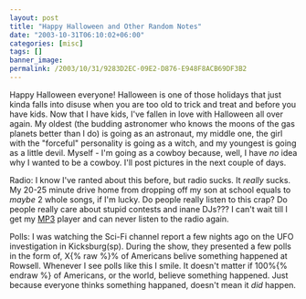```yaml
---
layout: post
title: "Happy Halloween and Other Random Notes"
date: "2003-10-31T06:10:02+06:00"
categories: [misc]
tags: []
banner_image: 
permalink: /2003/10/31/9283D2EC-09E2-D876-E948F8ACB69DF3B2
---
```


Happy Halloween everyone! Halloween is one of those holidays that just kinda falls into disuse when you are too old to trick and treat and before you have kids. Now that I have kids, I've fallen in love with Halloween all over again. My oldest (the budding astronomer who knows the moons of the gas planets better than I do) is going as an astronaut, my middle one, the girl with the "forceful" personality is going as a witch, and my youngest is going as a little devil. Myself - I'm going as a cowboy because, well, I have <i>no</i> idea why I wanted to be a cowboy. I'll post pictures in the next couple of days.

Radio: I know I've ranted about this before, but radio sucks. It <i>really</i> sucks. My 20-25 minute drive home from dropping off my son at school equals to <i>maybe</i> 2 whole songs, if I'm lucky. Do people really listen to this crap? Do people really care about stupid contests and inane DJs??? I can't wait till I get my <a href="http://www.nomadworld.com/products/Jukebox_ZenXtra/features.asp">MP3</a> player and can never listen to the radio again.

Polls: I was watching the Sci-Fi channel report a few nights ago on the UFO investigation in Kicksburg(sp). During the show, they presented a few polls in the form of, X{% raw %}% of Americans belive something happened at Rowsell. Whenever I see polls like this I smile. It doesn't matter if 100%{% endraw %} of Americans, or the world, believe something happened. Just because everyone thinks something happaned, doesn't mean it <i>did</i> happen.